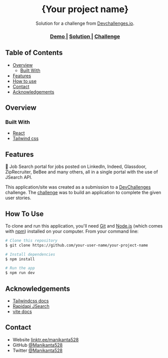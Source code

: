 <!-- Please update value in the {}  -->

<h1 align="center">{Your project name}</h1>

<div align="center">
   Solution for a challenge from  <a href="http://devchallenges.io" target="_blank">Devchallenges.io</a>.
</div>

<div align="center">
  <h3>
    <a href="https://manikanta528-job-portal.netlify.app/">
      Demo
    </a>
    <span> | </span>
    <a href="https://github.com/Manikanta528/GitHub-Jobs/">
      Solution
    </a>
    <span> | </span>
    <a href="https://devchallenges.io/challenges/TtUjDt19eIHxNQ4n5jps">
      Challenge
    </a>
  </h3>
</div>

<!-- TABLE OF CONTENTS -->

## Table of Contents

- [Overview](#overview)
  - [Built With](#built-with)
- [Features](#features)
- [How to use](#how-to-use)
- [Contact](#contact)
- [Acknowledgements](#acknowledgements)

<!-- OVERVIEW -->

## Overview

### Built With

<!-- This section should list any major frameworks that you built your project using. Here are a few examples.-->

- [React](https://reactjs.org/)
- [Tailwind css](https://tailwindcss.com/)

## Features

<!-- List the features of your application or follow the template. Don't share the figma file here :) -->
🚀 Job Search portal for jobs posted on LinkedIn, Indeed, Glassdoor, ZipRecruiter, BeBee and many others, all in a single portal with the use of JSearch API.


This application/site was created as a submission to a [DevChallenges](https://devchallenges.io/challenges) challenge. The [challenge](https://devchallenges.io/challenges/TtUjDt19eIHxNQ4n5jps) was to build an application to complete the given user stories.

## How To Use

<!-- Example: -->

To clone and run this application, you'll need [Git](https://git-scm.com) and [Node.js](https://nodejs.org/en/download/) (which comes with [npm](http://npmjs.com)) installed on your computer. From your command line:

```bash
# Clone this repository
$ git clone https://github.com/your-user-name/your-project-name

# Install dependencies
$ npm install

# Run the app
$ npm run dev
```

## Acknowledgements

<!-- This section should list any articles or add-ons/plugins that helps you to complete the project. This is optional but it will help you in the future. For example: -->

- [Tailwindcss docs](https://tailwindcss.com/docs/installation)
- [Rapidapi JSearch](https://rapidapi.com/letscrape-6bRBa3QguO5/api/jsearch)
- [vite docs](https://vitejs.dev/guide/)

## Contact

- Website [linktr.ee/manikanta528](https://linktr.ee/manikanta528)
- GitHub [@Manikanta528](https://github.com/Manikanta528)
- Twitter [@Manikanta528](https://twitter.com/Manikanta528)
